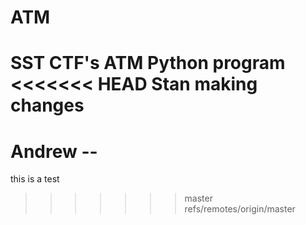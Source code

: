 # ATM
SST CTF's ATM Python program
<<<<<<< HEAD
Stan making changes
=======





Andrew --
=======
this is a test
>>>>>>> master
>>>>>>> refs/remotes/origin/master
